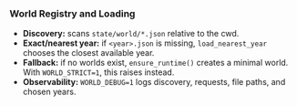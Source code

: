 ### World Registry and Loading

- **Discovery:** scans `state/world/*.json` relative to the cwd.
- **Exact/nearest year:** if `<year>.json` is missing, `load_nearest_year` chooses the closest available year.
- **Fallback:** if no worlds exist, `ensure_runtime()` creates a minimal world. With `WORLD_STRICT=1`, this raises instead.
- **Observability:** `WORLD_DEBUG=1` logs discovery, requests, file paths, and chosen years.
